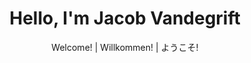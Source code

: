 <h1 align="center">Hello, I'm Jacob Vandegrift</h1>
<p align="center">Welcome! | Willkommen! | ようこそ!</p>
